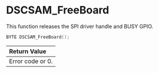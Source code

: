 # DSCSAM\_FreeBoard

This function releases the SPI driver handle and BUSY GPIO.

```c
BYTE DSCSAM_FreeBoard();
```

| Return Value |
| :--- |
| Error code or 0. |

